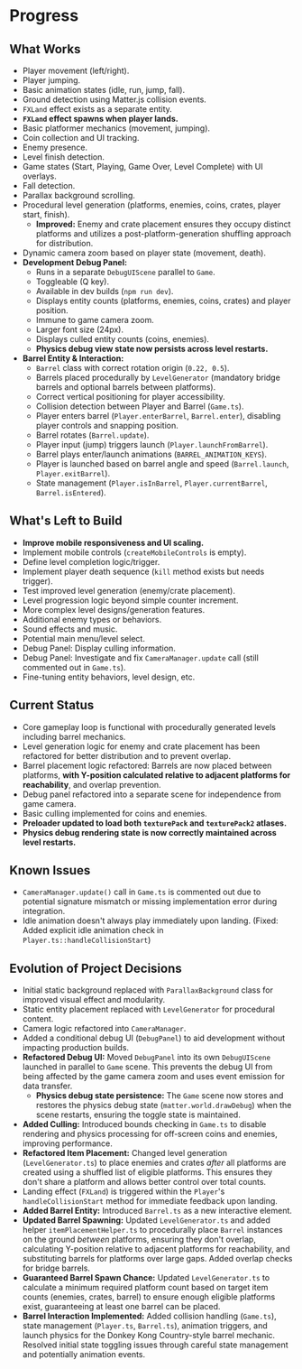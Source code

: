 # Progress

## What Works

- Player movement (left/right).
- Player jumping.
- Basic animation states (idle, run, jump, fall).
- Ground detection using Matter.js collision events.
- `FXLand` effect exists as a separate entity.
- **`FXLand` effect spawns when player lands.**
- Basic platformer mechanics (movement, jumping).
- Coin collection and UI tracking.
- Enemy presence.
- Level finish detection.
- Game states (Start, Playing, Game Over, Level Complete) with UI overlays.
- Fall detection.
- Parallax background scrolling.
- Procedural level generation (platforms, enemies, coins, crates, player start, finish).
  - **Improved:** Enemy and crate placement ensures they occupy distinct platforms and utilizes a post-platform-generation shuffling approach for distribution.
- Dynamic camera zoom based on player state (movement, death).
- **Development Debug Panel:**
  - Runs in a separate `DebugUIScene` parallel to `Game`.
  - Toggleable (Q key).
  - Available in dev builds (`npm run dev`).
  - Displays entity counts (platforms, enemies, coins, crates) and player position.
  - Immune to game camera zoom.
  - Larger font size (24px).
  - Displays culled entity counts (coins, enemies).
  - **Physics debug view state now persists across level restarts.**
- **Barrel Entity & Interaction:**
  - `Barrel` class with correct rotation origin (`0.22, 0.5`).
  - Barrels placed procedurally by `LevelGenerator` (mandatory bridge barrels and optional barrels between platforms).
  - Correct vertical positioning for player accessibility.
  - Collision detection between Player and Barrel (`Game.ts`).
  - Player enters barrel (`Player.enterBarrel`, `Barrel.enter`), disabling player controls and snapping position.
  - Barrel rotates (`Barrel.update`).
  - Player input (jump) triggers launch (`Player.launchFromBarrel`).
  - Barrel plays enter/launch animations (`BARREL_ANIMATION_KEYS`).
  - Player is launched based on barrel angle and speed (`Barrel.launch`, `Player.exitBarrel`).
  - State management (`Player.isInBarrel`, `Player.currentBarrel`, `Barrel.isEntered`).

## What's Left to Build

- **Improve mobile responsiveness and UI scaling.**
- Implement mobile controls (`createMobileControls` is empty).
- Define level completion logic/trigger.
- Implement player death sequence (`kill` method exists but needs trigger).
- Test improved level generation (enemy/crate placement).
- Level progression logic beyond simple counter increment.
- More complex level designs/generation features.
- Additional enemy types or behaviors.
- Sound effects and music.
- Potential main menu/level select.
- Debug Panel: Display culling information.
- Debug Panel: Investigate and fix `CameraManager.update` call (still commented out in `Game.ts`).
- Fine-tuning entity behaviors, level design, etc.

## Current Status

- Core gameplay loop is functional with procedurally generated levels including barrel mechanics.
- Level generation logic for enemy and crate placement has been refactored for better distribution and to prevent overlap.
- Barrel placement logic refactored: Barrels are now placed between platforms, **with Y-position calculated relative to adjacent platforms for reachability**, and overlap prevention.
- Debug panel refactored into a separate scene for independence from game camera.
- Basic culling implemented for coins and enemies.
- **Preloader updated to load both `texturePack` and `texturePack2` atlases.**
- **Physics debug rendering state is now correctly maintained across level restarts.**

## Known Issues

- `CameraManager.update()` call in `Game.ts` is commented out due to potential signature mismatch or missing implementation error during integration.
- Idle animation doesn't always play immediately upon landing. (Fixed: Added explicit idle animation check in `Player.ts::handleCollisionStart`)

## Evolution of Project Decisions

- Initial static background replaced with `ParallaxBackground` class for improved visual effect and modularity.
- Static entity placement replaced with `LevelGenerator` for procedural content.
- Camera logic refactored into `CameraManager`.
- Added a conditional debug UI (`DebugPanel`) to aid development without impacting production builds.
- **Refactored Debug UI:** Moved `DebugPanel` into its own `DebugUIScene` launched in parallel to `Game` scene. This prevents the debug UI from being affected by the game camera zoom and uses event emission for data transfer.
  - **Physics debug state persistence:** The `Game` scene now stores and restores the physics debug state (`matter.world.drawDebug`) when the scene restarts, ensuring the toggle state is maintained.
- **Added Culling:** Introduced bounds checking in `Game.ts` to disable rendering and physics processing for off-screen coins and enemies, improving performance.
- **Refactored Item Placement:** Changed level generation (`LevelGenerator.ts`) to place enemies and crates _after_ all platforms are created using a shuffled list of eligible platforms. This ensures they don't share a platform and allows better control over total counts.
- Landing effect (`FXLand`) is triggered within the `Player`'s `handleCollisionStart` method for immediate feedback upon landing.
- **Added Barrel Entity:** Introduced `Barrel.ts` as a new interactive element.
- **Updated Barrel Spawning:** Updated `LevelGenerator.ts` and added helper `itemPlacementHelper.ts` to procedurally place `Barrel` instances on the ground _between_ platforms, ensuring they don't overlap, calculating Y-position relative to adjacent platforms for reachability, and substituting barrels for platforms over large gaps. Added overlap checks for bridge barrels.
- **Guaranteed Barrel Spawn Chance:** Updated `LevelGenerator.ts` to calculate a minimum required platform count based on target item counts (enemies, crates, barrel) to ensure enough eligible platforms exist, guaranteeing at least one barrel can be placed.
- **Barrel Interaction Implemented:** Added collision handling (`Game.ts`), state management (`Player.ts`, `Barrel.ts`), animation triggers, and launch physics for the Donkey Kong Country-style barrel mechanic. Resolved initial state toggling issues through careful state management and potentially animation events.
